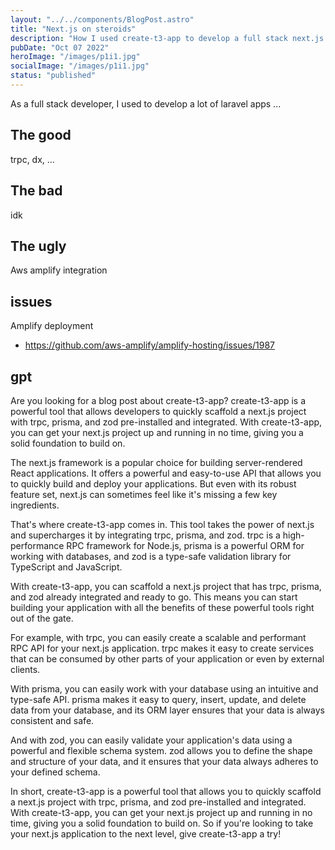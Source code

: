 ```yaml
---
layout: "../../components/BlogPost.astro"
title: "Next.js on steroids"
description: "How I used create-t3-app to develop a full stack next.js app"
pubDate: "Oct 07 2022"
heroImage: "/images/p1i1.jpg"
socialImage: "/images/p1i1.jpg"
status: "published"
---
```


As a full stack developer, I used to develop a lot of laravel apps ...

## The good

trpc, dx, ...

## The bad

idk


## The ugly

Aws amplify integration

## issues

Amplify deployment
- https://github.com/aws-amplify/amplify-hosting/issues/1987



## gpt

Are you looking for a blog post about create-t3-app? create-t3-app is a powerful tool that allows developers to quickly scaffold a next.js project with trpc, prisma, and zod pre-installed and integrated. With create-t3-app, you can get your next.js project up and running in no time, giving you a solid foundation to build on.

The next.js framework is a popular choice for building server-rendered React applications. It offers a powerful and easy-to-use API that allows you to quickly build and deploy your applications. But even with its robust feature set, next.js can sometimes feel like it's missing a few key ingredients.

That's where create-t3-app comes in. This tool takes the power of next.js and supercharges it by integrating trpc, prisma, and zod. trpc is a high-performance RPC framework for Node.js, prisma is a powerful ORM for working with databases, and zod is a type-safe validation library for TypeScript and JavaScript.

With create-t3-app, you can scaffold a next.js project that has trpc, prisma, and zod already integrated and ready to go. This means you can start building your application with all the benefits of these powerful tools right out of the gate.

For example, with trpc, you can easily create a scalable and performant RPC API for your next.js application. trpc makes it easy to create services that can be consumed by other parts of your application or even by external clients.

With prisma, you can easily work with your database using an intuitive and type-safe API. prisma makes it easy to query, insert, update, and delete data from your database, and its ORM layer ensures that your data is always consistent and safe.

And with zod, you can easily validate your application's data using a powerful and flexible schema system. zod allows you to define the shape and structure of your data, and it ensures that your data always adheres to your defined schema.

In short, create-t3-app is a powerful tool that allows you to quickly scaffold a next.js project with trpc, prisma, and zod pre-installed and integrated. With create-t3-app, you can get your next.js project up and running in no time, giving you a solid foundation to build on. So if you're looking to take your next.js application to the next level, give create-t3-app a try!